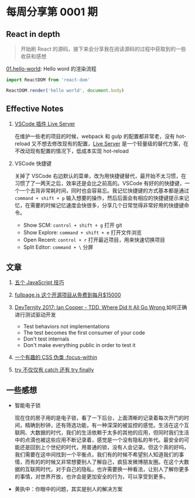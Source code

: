 # 每周分享第 0001 期

## React in depth

> 开始刷 React 的源码，接下来会分享我在阅读源码的过程中获取到的一些收获和感想

[01.hello-world](https://github.com/luxp/react-in-depth/blob/master/01.hello-world.md): Hello word 的渲染流程

```javascript
import ReactDOM from 'react-dom'

ReactDOM.render('hello world', document.body)
```

## Effective Notes

1. [VSCode 插件 Live Server](https://marketplace.visualstudio.com/items?itemName=ritwickdey.LiveServer)

   在维护一些老的项目的时候，webpack 和 gulp 的配置都非常老，没有 hot-reload 又不想去修改现有的配置，[Live Server](https://marketplace.visualstudio.com/items?itemName=ritwickdey.LiveServer) 是一个轻量级的替代方案，在不改动现有配置的情况下，低成本实现 hot-reload

2. VSCode 快捷键

   关掉了 VSCode 右边默认的菜单，改为用快捷键替代，最开始不太习惯，在习惯了了一两天之后，效率还是会比之前高的。VSCode 有好的的快捷键，一个一个去背非常耗时间，同时也会容易忘。我记忆快捷键的方式基本都是通过 `command + shift + p` 输入想要的操作，然后后面会有相应的快捷键提示来记忆，在需要的时候记忆速度会快很多，分享几个日常觉得非常好用的快捷键命令。

   - Show SCM: `control + shift + g` 打开 git
   - Show Explore: `command + shift + e` 打开文件浏览
   - Open Recent: `control + r` 打开最近项目，用来快速切换项目
   - Split Editor: `command + \` 分屏

## 文章

1. [五个 JavaScript 技巧](https://www.johnstewart.dev/five-programming-patterns-i-like/)
2. [fullpage.js 这个开源项目从免费到每月\$15000](https://www.indiehackers.com/interview/making-15k-month-by-switching-my-freemium-product-to-paid-2771241389)
3. [DevTernity 2017: Ian Cooper - TDD, Where Did It All Go Wrong](https://www.youtube.com/watch?v=EZ05e7EMOLM&t=1520s),如何正确进行测试驱动开发

   - Test behaviors not implementations
   - The test becomes the first consumer of your code
   - Don't test internals
   - Don't make everything public in order to test it

4. [一个有趣的 CSS 伪类 :focus-within](https://css-tricks.com/almanac/selectors/f/focus-within/)

5. [try 不仅仅有 catch 还有 try finally](https://developer.mozilla.org/en-US/docs/Web/JavaScript/Reference/Statements/try...catch#The_finally_clause)

## 一些感想

- 智能电子锁

  现在住的房子用的是电子锁，看了一下后台，上面清晰的记录着每次开门的时间，精确到秒钟，还有筛选功能，有一种深深的被监控的感觉。生活在这个互联网、大数据的时代，我们的生活依赖于太多的其他的应用，但同时我们生活中的点滴也被这些应用不断记录着，感觉是一个没有隐私的年代。最安全的可能还是回到上个世纪的时代，用普通的锁，没有人会记录。但这个真的好吗，我们需要在这中间找到一个平衡点，我们有的时候不希望别人知道我们的事情，而有的的时候又非常想要别人了解自己，疯狂发微博朋友圈。在这个大数据的互联网时代，对于自己的隐私，也许需要换一种看法，让别人了解你更多的事情，对世界开放，也许会是更加安全的行为，可以享受到更多。

- 黄执中：你眼中的问题，其实是别人的解决方案

